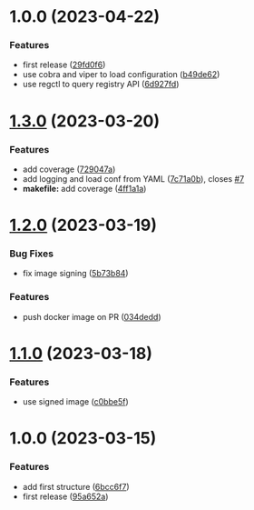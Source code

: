 # 1.0.0 (2023-04-22)


### Features

* first release ([29fd0f6](https://github.com/thibaultserti/k8s-image-admission-controller/commit/29fd0f6ce251f03b93b418883135f4e5227ce12e))
* use cobra and viper to load configuration ([b49de62](https://github.com/thibaultserti/k8s-image-admission-controller/commit/b49de62d35e81f1a4beec0d2e7e0adaac1bd3ebd))
* use regctl to query registry API ([6d927fd](https://github.com/thibaultserti/k8s-image-admission-controller/commit/6d927fd6f2d1266a44719f8630adf0f7a19e39b0))

# [1.3.0](https://github.com/thibaultserti/k8s-image-admission-controller/compare/v1.2.0...v1.3.0) (2023-03-20)


### Features

* add coverage ([729047a](https://github.com/thibaultserti/k8s-image-admission-controller/commit/729047a4cf0f406a874ed62dc8cd0ff0eb13bda1))
* add logging and load conf from YAML ([7c71a0b](https://github.com/thibaultserti/k8s-image-admission-controller/commit/7c71a0b4c90248b833670c67111194376133751c)), closes [#7](https://github.com/thibaultserti/k8s-image-admission-controller/issues/7)
* **makefile:** add coverage ([4ff1a1a](https://github.com/thibaultserti/k8s-image-admission-controller/commit/4ff1a1a7ada35f39b838532510c757ebf7183d8f))

# [1.2.0](https://github.com/thibaultserti/k8s-image-admission-controller/compare/v1.1.0...v1.2.0) (2023-03-19)


### Bug Fixes

* fix image signing ([5b73b84](https://github.com/thibaultserti/k8s-image-admission-controller/commit/5b73b84dce340136243851d95e3c42f404aa4bc6))


### Features

* push docker image on PR ([034dedd](https://github.com/thibaultserti/k8s-image-admission-controller/commit/034dedd78c2c07c05ffd1d453680ce110ace70cb))

# [1.1.0](https://github.com/thibaultserti/k8s-image-admission-controller/compare/v1.0.0...v1.1.0) (2023-03-18)


### Features

* use signed image ([c0bbe5f](https://github.com/thibaultserti/k8s-image-admission-controller/commit/c0bbe5f643e71bf92aa656d211ab7d3e6433dee3))

# 1.0.0 (2023-03-15)


### Features

* add first structure ([6bcc6f7](https://github.com/thibaultserti/k8s-image-admission-controller/commit/6bcc6f777d0028b4e0e2ee1024273da11f3a42d0))
* first release ([95a652a](https://github.com/thibaultserti/k8s-image-admission-controller/commit/95a652a409ee899ee12007956a43e5f3e94b576a))
